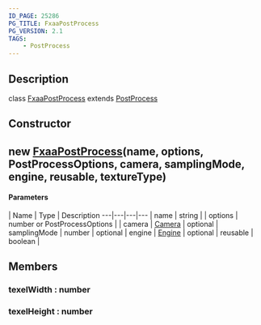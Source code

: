 ```yaml
---
ID_PAGE: 25286
PG_TITLE: FxaaPostProcess
PG_VERSION: 2.1
TAGS:
    - PostProcess
---
```

## Description

class [FxaaPostProcess](/classes/3.1/FxaaPostProcess) extends [PostProcess](/classes/3.1/PostProcess)



## Constructor

## new [FxaaPostProcess](/classes/3.1/FxaaPostProcess)(name, options, PostProcessOptions, camera, samplingMode, engine, reusable, textureType)



#### Parameters
 | Name | Type | Description
---|---|---|---
 | name | string | 
 | options | number or PostProcessOptions | 
 | camera | [Camera](/classes/3.1/Camera) | 
optional | samplingMode | number | 
optional | engine | [Engine](/classes/3.1/Engine) | 
optional | reusable | boolean | 
## Members

### texelWidth : number


### texelHeight : number


